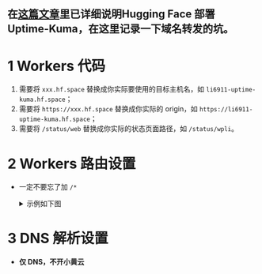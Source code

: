## 在[这篇文章](https://linux.do/t/topic/31141)里已详细说明Hugging Face 部署 Uptime-Kuma，在这里记录一下域名转发的坑。
# 1 Workers 代码

1. 需要将 `xxx.hf.space` 替换成你实际要使用的目标主机名，如 `li6911-uptime-kuma.hf.space`；
2. 需要将 `https://xxx.hf.space` 替换成你实际的 origin，如 `https://li6911-uptime-kuma.hf.space`；
3. 需要将 `/status/web` 替换成你实际的状态页面路径，如 `/status/wpli`。

# 2 Workers 路由设置

- 一定不要忘了加 `/*`
    <details><summary>示例如下图</summary>
    <p>
    
    ![image](https://github.com/user-attachments/assets/aaa6d8eb-0d7d-42d5-8725-a0cd032f6424)
    
    </p>
    </details> 

# 3 DNS 解析设置

- **仅 DNS，不开小黄云**
